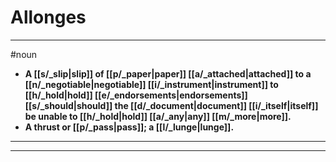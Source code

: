 # Allonges
---
#noun
- **A [[s/_slip|slip]] of [[p/_paper|paper]] [[a/_attached|attached]] to a [[n/_negotiable|negotiable]] [[i/_instrument|instrument]] to [[h/_hold|hold]] [[e/_endorsements|endorsements]] [[s/_should|should]] the [[d/_document|document]] [[i/_itself|itself]] be unable to [[h/_hold|hold]] [[a/_any|any]] [[m/_more|more]].**
- **A thrust or [[p/_pass|pass]]; a [[l/_lunge|lunge]].**
---
---
